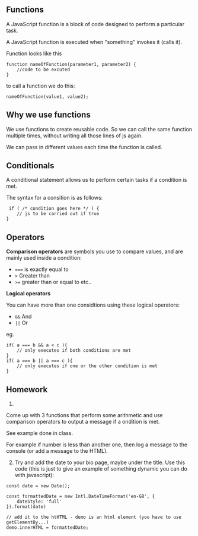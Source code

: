 ## Functions

A JavaScript function is a block of code designed to perform a particular task.

A JavaScript function is executed when "something" invokes it (calls it).

Function looks like this

```
function nameOfFunction(parameter1, parameter2) {
    //code to be excuted
}
```

to call a function we do this:
```
nameOfFunction(value1, value2);
```
## Why we use functions

We use functions to create reusable code. So we can call the same function multiple times, without writing all those lines of js again.

We can pass in different values each time the function is called.

## Conditionals

A conditional statement allows us to perform certain tasks if a condition is met. 

The syntax for a consition is as follows:
```
 if ( /* condition goes here */ ) {
    // js to be carried out if true
}
```

## Operators

**Comparison operators** are symbols you use to compare values, and are mainly used inside a condition:

- `===` is exactly equal to 
- `>` Greater than
- `>=` greater than or equal to etc..

**Logical operators**

You can have more than one considtions using these logical operators:
- `&&` And
- `||` Or

eg.
```
if( a === b && a < c ){
    // only executes if both conditions are met
}
if( a === b || a === c ){
    // only executes if one or the other condition is met
}
```
## Homework
1.
Come up with 3 functions that perform some arithmetic and use comparison operators to output a message if a ondition is met.

See example done in class.

For example if number is less than another one, then log a message to the console (or add a message to the HTML). 

2. Try and add the date to your bio page, maybe under the title. Use this code (this is just to give an example of something dynamic you can do with javascript):

```
const date = new Date();

const formattedDate = new Intl.DateTimeFormat('en-GB', {
    dateStyle: 'full'
}).format(date)

// add it to the htHTML - demo is an html element (you have to use getElementBy...)
demo.innerHTML = formattedDate;

```




